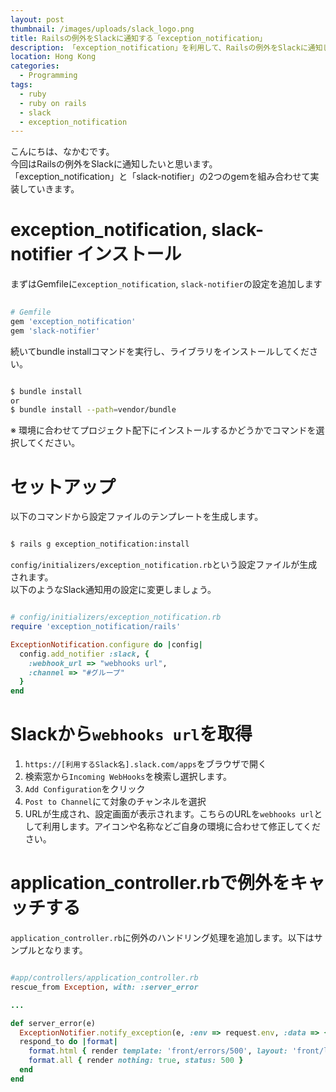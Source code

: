 ```yaml
---
layout: post
thumbnail: /images/uploads/slack_logo.png
title: Railsの例外をSlackに通知する「exception_notification」
description: 「exception_notification」を利用して、Railsの例外をSlackに通知します。
location: Hong Kong
categories:
  - Programming
tags:
  - ruby
  - ruby on rails
  - slack
  - exception_notification
---
```

こんにちは、なかむです。  
今回はRailsの例外をSlackに通知したいと思います。  
「exception_notification」と「slack-notifier」の2つのgemを組み合わせて実装していきます。


# exception_notification, slack-notifier インストール

まずはGemfileに`exception_notification`, `slack-notifier`の設定を追加します
```ruby
   
# Gemfile
gem 'exception_notification'
gem 'slack-notifier'

```


続いてbundle installコマンドを実行し、ライブラリをインストールしてください。
```bash

$ bundle install
or
$ bundle install --path=vendor/bundle

```

※ 環境に合わせてプロジェクト配下にインストールするかどうかでコマンドを選択してください。

# セットアップ
以下のコマンドから設定ファイルのテンプレートを生成します。

```bash

$ rails g exception_notification:install

```
`config/initializers/exception_notification.rb`という設定ファイルが生成されます。  
以下のようなSlack通知用の設定に変更しましょう。

```ruby

# config/initializers/exception_notification.rb
require 'exception_notification/rails'

ExceptionNotification.configure do |config|
  config.add_notifier :slack, {
    :webhook_url => "webhooks url",
    :channel => "#グループ"
  }
end

```

# Slackから`webhooks url`を取得

1. `https://[利用するSlack名].slack.com/apps`をブラウザで開く
2. 検索窓から`Incoming WebHooks`を検索し選択します。
3. `Add Configuration`をクリック
4. `Post to Channel`にて対象のチャンネルを選択
5. URLが生成され、設定画面が表示されます。こちらのURLを`webhooks url`として利用します。アイコンや名称などご自身の環境に合わせて修正してください。

# application_controller.rbで例外をキャッチする
`application_controller.rb`に例外のハンドリング処理を追加します。以下はサンプルとなります。

```ruby

#app/controllers/application_controller.rb
rescue_from Exception, with: :server_error

...

def server_error(e)
  ExceptionNotifier.notify_exception(e, :env => request.env, :data => {:message => "error"})
  respond_to do |format|
    format.html { render template: 'front/errors/500', layout: 'front/layouts/error', status: 500 }
    format.all { render nothing: true, status: 500 }
  end
end

```
